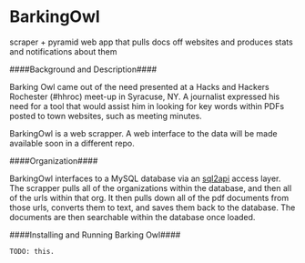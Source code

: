BarkingOwl
==========

scraper + pyramid web app that pulls docs off websites and produces stats and notifications about them

####Background and Description####

Barking Owl came out of the need presented at a Hacks and Hackers Rochester (#hhroc) meet-up in Syracuse, NY.
A journalist expressed his need for a tool that would assist him in looking for key words within PDFs posted
to town websites, such as meeting minutes.

BarkingOwl is a web scrapper.  A web interface to the data will be made available soon in a different repo.

####Organization####

BarkingOwl interfaces to a MySQL database via an [sql2api](https://github.com/thequbit/sql2api) access layer.
The scrapper pulls all of the organizations within the database, and then all of the urls within that org.
It then pulls down all of the pdf documents from those urls, converts them to text, and saves them back to
the database.  The documents are then searchable within the database once loaded.

####Installing and Running Barking Owl####

    TODO: this.
